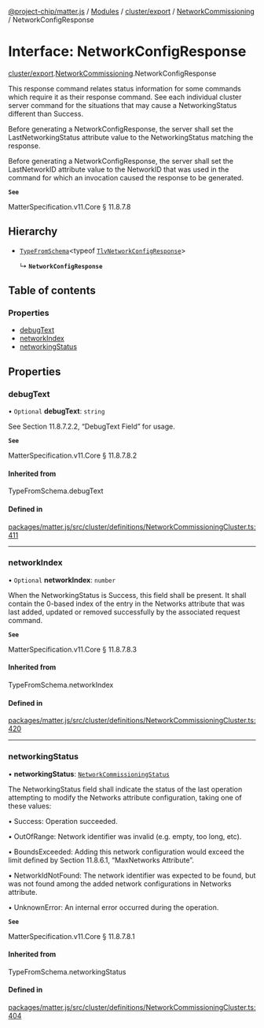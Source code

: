 [@project-chip/matter.js](../README.md) / [Modules](../modules.md) / [cluster/export](../modules/cluster_export.md) / [NetworkCommissioning](../modules/cluster_export.NetworkCommissioning.md) / NetworkConfigResponse

# Interface: NetworkConfigResponse

[cluster/export](../modules/cluster_export.md).[NetworkCommissioning](../modules/cluster_export.NetworkCommissioning.md).NetworkConfigResponse

This response command relates status information for some commands which require it as their response command.
See each individual cluster server command for the situations that may cause a NetworkingStatus different than
Success.

Before generating a NetworkConfigResponse, the server shall set the LastNetworkingStatus attribute value to the
NetworkingStatus matching the response.

Before generating a NetworkConfigResponse, the server shall set the LastNetworkID attribute value to the
NetworkID that was used in the command for which an invocation caused the response to be generated.

**`See`**

MatterSpecification.v11.Core § 11.8.7.8

## Hierarchy

- [`TypeFromSchema`](../modules/tlv_export.md#typefromschema)\<typeof [`TlvNetworkConfigResponse`](../modules/cluster_export.NetworkCommissioning.md#tlvnetworkconfigresponse)\>

  ↳ **`NetworkConfigResponse`**

## Table of contents

### Properties

- [debugText](cluster_export.NetworkCommissioning.NetworkConfigResponse.md#debugtext)
- [networkIndex](cluster_export.NetworkCommissioning.NetworkConfigResponse.md#networkindex)
- [networkingStatus](cluster_export.NetworkCommissioning.NetworkConfigResponse.md#networkingstatus)

## Properties

### debugText

• `Optional` **debugText**: `string`

See Section 11.8.7.2.2, “DebugText Field” for usage.

**`See`**

MatterSpecification.v11.Core § 11.8.7.8.2

#### Inherited from

TypeFromSchema.debugText

#### Defined in

[packages/matter.js/src/cluster/definitions/NetworkCommissioningCluster.ts:411](https://github.com/project-chip/matter.js/blob/558e12c94a201592c28c7bc0743705360b3e5ca6/packages/matter.js/src/cluster/definitions/NetworkCommissioningCluster.ts#L411)

___

### networkIndex

• `Optional` **networkIndex**: `number`

When the NetworkingStatus is Success, this field shall be present. It shall contain the 0-based index of the
entry in the Networks attribute that was last added, updated or removed successfully by the associated
request command.

**`See`**

MatterSpecification.v11.Core § 11.8.7.8.3

#### Inherited from

TypeFromSchema.networkIndex

#### Defined in

[packages/matter.js/src/cluster/definitions/NetworkCommissioningCluster.ts:420](https://github.com/project-chip/matter.js/blob/558e12c94a201592c28c7bc0743705360b3e5ca6/packages/matter.js/src/cluster/definitions/NetworkCommissioningCluster.ts#L420)

___

### networkingStatus

• **networkingStatus**: [`NetworkCommissioningStatus`](../enums/cluster_export.NetworkCommissioning.NetworkCommissioningStatus.md)

The NetworkingStatus field shall indicate the status of the last operation attempting to modify the Networks
attribute configuration, taking one of these values:

  • Success: Operation succeeded.

  • OutOfRange: Network identifier was invalid (e.g. empty, too long, etc).

  • BoundsExceeded: Adding this network configuration would exceed the limit defined by Section 11.8.6.1,
    “MaxNetworks Attribute”.

  • NetworkIdNotFound: The network identifier was expected to be found, but was not found among the added
    network configurations in Networks attribute.

  • UnknownError: An internal error occurred during the operation.

**`See`**

MatterSpecification.v11.Core § 11.8.7.8.1

#### Inherited from

TypeFromSchema.networkingStatus

#### Defined in

[packages/matter.js/src/cluster/definitions/NetworkCommissioningCluster.ts:404](https://github.com/project-chip/matter.js/blob/558e12c94a201592c28c7bc0743705360b3e5ca6/packages/matter.js/src/cluster/definitions/NetworkCommissioningCluster.ts#L404)
